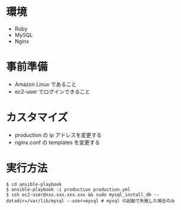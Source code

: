 # 環境
- Ruby
- MySQL
- Nginx

# 事前準備
- Amazon Linux であること
- ec2-user でログインできること

# カスタマイズ
- production の ip アドレスを変更する
- nginx.conf の templates を変更する

# 実行方法

    $ cd ansible-playbook
    $ ansible-playbook -i production production.yml
    $ ssh ec2-user@xxx.xxx.xxx.xxx && sudo mysql_install_db --datadir=/var/lib/mysql --user=mysql # mysql の起動で失敗した場合のみ

